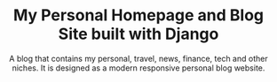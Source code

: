 <h1 align="center"> My Personal Homepage and Blog Site built with Django </h1>

<p align="center">A blog that contains my personal,
travel, news, finance, tech and other niches. It is designed as 
a modern responsive personal blog website. </p>
